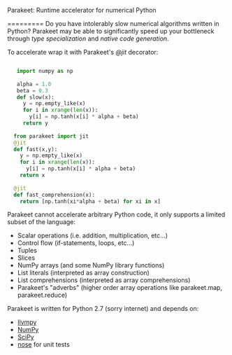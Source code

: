 Parakeet: Runtime accelerator for numerical Python

=========
Do you have intolerably slow numerical algorithms written in Python? 
Parakeet may be able to significantly speed up your bottleneck through 
*type specialization* and *native code generation*. 

To accelerate wrap it with Parakeet's *@jit* decorator:

```python 

   import numpy as np 
   
   alpha = 1.0
   beta = 0.3
   def slow(x):
     y = np.empty_like(x)
     for i in xrange(len(x)):
       y[i] = np.tanh(x[i] * alpha + beta)
     return y
     
  from parakeet import jit 
  @jit
  def fast(x,y):
    y = np.empty_like(x)
    for i in xrange(len(x)):
      y[i] = np.tanh(x[i] * alpha + beta)
    return x 
    
  @jit
  def fast_comprehension(x):
    return [np.tanh(xi*alpha + beta) for xi in x] 
```

Parakeet cannot accelerate arbitrary Python code, it only supports a limited subset of the language:

  * Scalar operations (i.e. addition, multiplication, etc...)
  * Control flow (if-statements, loops, etc...)
  * Tuples
  * Slices
  * NumPy arrays (and some NumPy library functions) 
  * List literals (interpreted as array construction)
  * List comprehensions (interpreted as array comprehensions)
  * Parakeet's "adverbs" (higher order array operations like parakeet.map, parakeet.reduce)
  

Parakeet is written for Python 2.7 (sorry internet) and depends on:

* [llvmpy](https://github.com/llvmpy/llvmpy)
* [NumPy](http://www.numpy.org/)
* [SciPy](http://www.scipy.org/) 
* [nose](https://nose.readthedocs.org/en/latest/) for unit tests


